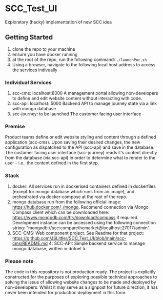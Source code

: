 # SCC_Test_UI
Exploratory (hacky) implementation of new SCC idea

## Getting Started
1. clone the repo to your machine
2. ensure you have docker running
3. at the root of the repo, run the following command: `./launchPoc.sh`
4. Using a browser, navigate to the following local host address to access the services indivually

### Individual Services
1. scc-cms: localhost:8000
  A management portal allowing non-developers to define and edit website content without interacting with code.
2. scc-api: localhost: 5000
  Backend API to manage journey state via a link with mongo database
3. scc-journey: to be launched
  The customer facing user interface

### Premise
Product teams define or edit website styling and content through a defined application (scc-cms). Upon saving their desired changes, the new configuration as dispatched to the API (scc-api) and save in the database. The customer facing user interface (scc-journey) reads it's content directly from the database (via scc-api) in order to determine what to render to the user - i.e.. the content defined in the first step.

### Stack
1. docker: All services run in dockerised containers defined in dockerfiles (except for mongo database which runs from an image), and orchestrated via docker-compose at the root of the repo.
2. mongo database run from the following official image: https://hub.docker.com/_/mongo. Recomend connection via Mongo Compass client which can be downloaded here: https://www.mongodb.com/try/download/compass if required. Development instance can be accessed using the following connection string: "mongodb://scc:comparethemarket@localhost:27017/admin".
3. SCC-CMS: Web component project. See Readme for that project: https://github.com/JSLittler/SCC_Test_UI/blob/main/scc-cms/README.md
4: SCC-API: Simple backend service to manage mongo database, written in dotnet 5.

### Please note
The code in this repository is not production ready.
The project is explicitly constructed for the purposes of exploring possible technical approaches to solving the issue of allowing website changes to be made and deployed by non-developers. Whilst it may serve as a signpost for future direction, it has never been intended for production deployment in this form.
